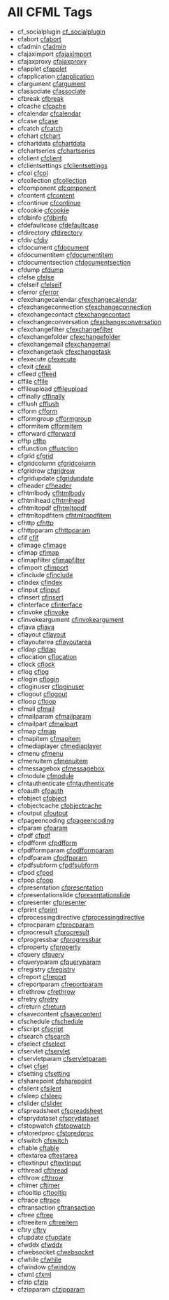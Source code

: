 # All CFML Tags

- cf_socialplugin [cf_socialplugin](../tags/cf_socialplugin.md)
- cfabort [cfabort](../tags/cfabort.md)
- cfadmin [cfadmin](../tags/cfadmin.md)
- cfajaximport [cfajaximport](../tags/cfajaximport.md)
- cfajaxproxy [cfajaxproxy](../tags/cfajaxproxy.md)
- cfapplet [cfapplet](../tags/cfapplet.md)
- cfapplication [cfapplication](../tags/cfapplication.md)
- cfargument [cfargument](../tags/cfargument.md)
- cfassociate [cfassociate](../tags/cfassociate.md)
- cfbreak [cfbreak](../tags/cfbreak.md)
- cfcache [cfcache](../tags/cfcache.md)
- cfcalendar [cfcalendar](../tags/cfcalendar.md)
- cfcase [cfcase](../tags/cfcase.md)
- cfcatch [cfcatch](../tags/cfcatch.md)
- cfchart [cfchart](../tags/cfchart.md)
- cfchartdata [cfchartdata](../tags/cfchartdata.md)
- cfchartseries [cfchartseries](../tags/cfchartseries.md)
- cfclient [cfclient](../tags/cfclient.md)
- cfclientsettings [cfclientsettings](../tags/cfclientsettings.md)
- cfcol [cfcol](../tags/cfcol.md)
- cfcollection [cfcollection](../tags/cfcollection.md)
- cfcomponent [cfcomponent](../tags/cfcomponent.md)
- cfcontent [cfcontent](../tags/cfcontent.md)
- cfcontinue [cfcontinue](../tags/cfcontinue.md)
- cfcookie [cfcookie](../tags/cfcookie.md)
- cfdbinfo [cfdbinfo](../tags/cfdbinfo.md)
- cfdefaultcase [cfdefaultcase](../tags/cfdefaultcase.md)
- cfdirectory [cfdirectory](../tags/cfdirectory.md)
- cfdiv [cfdiv](../tags/cfdiv.md)
- cfdocument [cfdocument](../tags/cfdocument.md)
- cfdocumentitem [cfdocumentitem](../tags/cfdocumentitem.md)
- cfdocumentsection [cfdocumentsection](../tags/cfdocumentsection.md)
- cfdump [cfdump](../tags/cfdump.md)
- cfelse [cfelse](../tags/cfelse.md)
- cfelseif [cfelseif](../tags/cfelseif.md)
- cferror [cferror](../tags/cferror.md)
- cfexchangecalendar [cfexchangecalendar](../tags/cfexchangecalendar.md)
- cfexchangeconnection [cfexchangeconnection](../tags/cfexchangeconnection.md)
- cfexchangecontact [cfexchangecontact](../tags/cfexchangecontact.md)
- cfexchangeconversation [cfexchangeconversation](../tags/cfexchangeconversation.md)
- cfexchangefilter [cfexchangefilter](../tags/cfexchangefilter.md)
- cfexchangefolder [cfexchangefolder](../tags/cfexchangefolder.md)
- cfexchangemail [cfexchangemail](../tags/cfexchangemail.md)
- cfexchangetask [cfexchangetask](../tags/cfexchangetask.md)
- cfexecute [cfexecute](../tags/cfexecute.md)
- cfexit [cfexit](../tags/cfexit.md)
- cffeed [cffeed](../tags/cffeed.md)
- cffile [cffile](../tags/cffile.md)
- cffileupload [cffileupload](../tags/cffileupload.md)
- cffinally [cffinally](../tags/cffinally.md)
- cfflush [cfflush](../tags/cfflush.md)
- cfform [cfform](../tags/cfform.md)
- cfformgroup [cfformgroup](../tags/cfformgroup.md)
- cfformitem [cfformitem](../tags/cfformitem.md)
- cfforward [cfforward](../tags/cfforward.md)
- cfftp [cfftp](../tags/cfftp.md)
- cffunction [cffunction](../tags/cffunction.md)
- cfgrid [cfgrid](../tags/cfgrid.md)
- cfgridcolumn [cfgridcolumn](../tags/cfgridcolumn.md)
- cfgridrow [cfgridrow](../tags/cfgridrow.md)
- cfgridupdate [cfgridupdate](../tags/cfgridupdate.md)
- cfheader [cfheader](../tags/cfheader.md)
- cfhtmlbody [cfhtmlbody](../tags/cfhtmlbody.md)
- cfhtmlhead [cfhtmlhead](../tags/cfhtmlhead.md)
- cfhtmltopdf [cfhtmltopdf](../tags/cfhtmltopdf.md)
- cfhtmltopdfitem [cfhtmltopdfitem](../tags/cfhtmltopdfitem.md)
- cfhttp [cfhttp](../tags/cfhttp.md)
- cfhttpparam [cfhttpparam](../tags/cfhttpparam.md)
- cfif [cfif](../tags/cfif.md)
- cfimage [cfimage](../tags/cfimage.md)
- cfimap [cfimap](../tags/cfimap.md)
- cfimapfilter [cfimapfilter](../tags/cfimapfilter.md)
- cfimport [cfimport](../tags/cfimport.md)
- cfinclude [cfinclude](../tags/cfinclude.md)
- cfindex [cfindex](../tags/cfindex.md)
- cfinput [cfinput](../tags/cfinput.md)
- cfinsert [cfinsert](../tags/cfinsert.md)
- cfinterface [cfinterface](../tags/cfinterface.md)
- cfinvoke [cfinvoke](../tags/cfinvoke.md)
- cfinvokeargument [cfinvokeargument](../tags/cfinvokeargument.md)
- cfjava [cfjava](../tags/cfjava.md)
- cflayout [cflayout](../tags/cflayout.md)
- cflayoutarea [cflayoutarea](../tags/cflayoutarea.md)
- cfldap [cfldap](../tags/cfldap.md)
- cflocation [cflocation](../tags/cflocation.md)
- cflock [cflock](../tags/cflock.md)
- cflog [cflog](../tags/cflog.md)
- cflogin [cflogin](../tags/cflogin.md)
- cfloginuser [cfloginuser](../tags/cfloginuser.md)
- cflogout [cflogout](../tags/cflogout.md)
- cfloop [cfloop](../tags/cfloop.md)
- cfmail [cfmail](../tags/cfmail.md)
- cfmailparam [cfmailparam](../tags/cfmailparam.md)
- cfmailpart [cfmailpart](../tags/cfmailpart.md)
- cfmap [cfmap](../tags/cfmap.md)
- cfmapitem [cfmapitem](../tags/cfmapitem.md)
- cfmediaplayer [cfmediaplayer](../tags/cfmediaplayer.md)
- cfmenu [cfmenu](../tags/cfmenu.md)
- cfmenuitem [cfmenuitem](../tags/cfmenuitem.md)
- cfmessagebox [cfmessagebox](../tags/cfmessagebox.md)
- cfmodule [cfmodule](../tags/cfmodule.md)
- cfntauthenticate [cfntauthenticate](../tags/cfntauthenticate.md)
- cfoauth [cfoauth](../tags/cfoauth.md)
- cfobject [cfobject](../tags/cfobject.md)
- cfobjectcache [cfobjectcache](../tags/cfobjectcache.md)
- cfoutput [cfoutput](../tags/cfoutput.md)
- cfpageencoding [cfpageencoding](../tags/cfpageencoding.md)
- cfparam [cfparam](../tags/cfparam.md)
- cfpdf [cfpdf](../tags/cfpdf.md)
- cfpdfform [cfpdfform](../tags/cfpdfform.md)
- cfpdfformparam [cfpdfformparam](../tags/cfpdfformparam.md)
- cfpdfparam [cfpdfparam](../tags/cfpdfparam.md)
- cfpdfsubform [cfpdfsubform](../tags/cfpdfsubform.md)
- cfpod [cfpod](../tags/cfpod.md)
- cfpop [cfpop](../tags/cfpop.md)
- cfpresentation [cfpresentation](../tags/cfpresentation.md)
- cfpresentationslide [cfpresentationslide](../tags/cfpresentationslide.md)
- cfpresenter [cfpresenter](../tags/cfpresenter.md)
- cfprint [cfprint](../tags/cfprint.md)
- cfprocessingdirective [cfprocessingdirective](../tags/cfprocessingdirective.md)
- cfprocparam [cfprocparam](../tags/cfprocparam.md)
- cfprocresult [cfprocresult](../tags/cfprocresult.md)
- cfprogressbar [cfprogressbar](../tags/cfprogressbar.md)
- cfproperty [cfproperty](../tags/cfproperty.md)
- cfquery [cfquery](../tags/cfquery.md)
- cfqueryparam [cfqueryparam](../tags/cfqueryparam.md)
- cfregistry [cfregistry](../tags/cfregistry.md)
- cfreport [cfreport](../tags/cfreport.md)
- cfreportparam [cfreportparam](../tags/cfreportparam.md)
- cfrethrow [cfrethrow](../tags/cfrethrow.md)
- cfretry [cfretry](../tags/cfretry.md)
- cfreturn [cfreturn](../tags/cfreturn.md)
- cfsavecontent [cfsavecontent](../tags/cfsavecontent.md)
- cfschedule [cfschedule](../tags/cfschedule.md)
- cfscript [cfscript](../tags/cfscript.md)
- cfsearch [cfsearch](../tags/cfsearch.md)
- cfselect [cfselect](../tags/cfselect.md)
- cfservlet [cfservlet](../tags/cfservlet.md)
- cfservletparam [cfservletparam](../tags/cfservletparam.md)
- cfset [cfset](../tags/cfset.md)
- cfsetting [cfsetting](../tags/cfsetting.md)
- cfsharepoint [cfsharepoint](../tags/cfsharepoint.md)
- cfsilent [cfsilent](../tags/cfsilent.md)
- cfsleep [cfsleep](../tags/cfsleep.md)
- cfslider [cfslider](../tags/cfslider.md)
- cfspreadsheet [cfspreadsheet](../tags/cfspreadsheet.md)
- cfsprydataset [cfsprydataset](../tags/cfsprydataset.md)
- cfstopwatch [cfstopwatch](../tags/cfstopwatch.md)
- cfstoredproc [cfstoredproc](../tags/cfstoredproc.md)
- cfswitch [cfswitch](../tags/cfswitch.md)
- cftable [cftable](../tags/cftable.md)
- cftextarea [cftextarea](../tags/cftextarea.md)
- cftextinput [cftextinput](../tags/cftextinput.md)
- cfthread [cfthread](../tags/cfthread.md)
- cfthrow [cfthrow](../tags/cfthrow.md)
- cftimer [cftimer](../tags/cftimer.md)
- cftooltip [cftooltip](../tags/cftooltip.md)
- cftrace [cftrace](../tags/cftrace.md)
- cftransaction [cftransaction](../tags/cftransaction.md)
- cftree [cftree](../tags/cftree.md)
- cftreeitem [cftreeitem](../tags/cftreeitem.md)
- cftry [cftry](../tags/cftry.md)
- cfupdate [cfupdate](../tags/cfupdate.md)
- cfwddx [cfwddx](../tags/cfwddx.md)
- cfwebsocket [cfwebsocket](../tags/cfwebsocket.md)
- cfwhile [cfwhile](../tags/cfwhile.md)
- cfwindow [cfwindow](../tags/cfwindow.md)
- cfxml [cfxml](../tags/cfxml.md)
- cfzip [cfzip](../tags/cfzip.md)
- cfzipparam [cfzipparam](../tags/cfzipparam.md)
